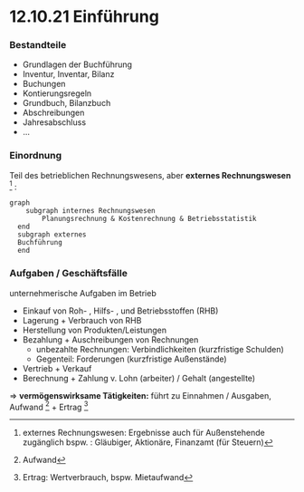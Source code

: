 # 12.10.21 Einführung

### Bestandteile

- Grundlagen der Buchführung 
- Inventur, Inventar, Bilanz
- Buchungen
- Kontierungsregeln
- Grundbuch, Bilanzbuch
- Abschreibungen
- Jahresabschluss
- ...



### Einordnung

Teil des betrieblichen Rechnungswesens, aber **externes Rechnungswesen** [^3] :

```mermaid
graph 
	subgraph internes Rechnungswesen
		Planungsrechnung & Kostenrechnung & Betriebsstatistik   
  end 
  subgraph externes
  Buchführung
  end
```

### Aufgaben / Geschäftsfälle

unternehmerische Aufgaben im Betrieb

- Einkauf von Roh- , Hilfs- , und Betriebsstoffen (RHB)
- Lagerung + Verbrauch von RHB
- Herstellung von Produkten/Leistungen
- Bezahlung  + Auschreibungen von Rechnungen
    - unbezahlte Rechnungen: Verbindlichkeiten (kurzfristige Schulden)
    - Gegenteil: Forderungen (kurzfristige Außenstände)
- Vertrieb + Verkauf
- Berechnung + Zahlung v. Lohn (arbeiter) / Gehalt (angestellte)

=> **vermögenswirksame Tätigkeiten:** führt zu Einnahmen / Ausgaben, Aufwand [^1] + Ertrag [^2]





[^1]: Aufwand
[^2]: Ertrag: Wertverbrauch, bspw. Mietaufwand
[^3]: externes Rechnungswesen: Ergebnisse auch für Außenstehende zugänglich bspw. : Gläubiger, Aktionäre, Finanzamt (für Steuern)


